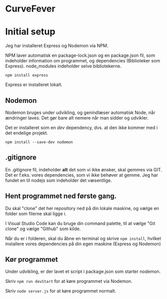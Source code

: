 # CurveFever

# Initial setup

Jeg har installeret Express og Nodemon via NPM.

NPM laver automatisk en package-lock.json og en package.json fil, som indeholder information om programmet, og dependencies (Biblioteker som Express). node_modules indeholder selve bibliotekerne.

```
npm install express
```
Express er installeret lokalt.

## Nodemon
Nodemon bruges under udvikling, og genindlæser automatisk Node, når ændringer laves. Det gør bare alt nemere når man sidder og udvikler.

Det er installeret som en *dev* dependency, dvs. at den ikke kommer med i det endelige projekt.

```
npm install --save-dev nodemon
```

## .gitignore
En .gitignore fil, indeholder **alt** det som vi ikke ønsker, skal gemmes via GIT. Det er f.eks. vores dependencies, som vi ikke behøver at gemme. Jeg har fundet en til nodejs som indeholder det væsentlige.

## Hent programmet ned første gang.
Du skal "clone" det her repository ned på din lokale maskine, og vælge en folder som filerne skal ligge i.

I Visual Studio Code kan du bruge din command palette, til at vælge "Git clone" og vælge "Github" som kilde.

Når du er i folderen, skal du åbne en terminal og skrive `npm install`, hvilket installere vores dependencies på din egen maskine (Express og Nodemon)

## Kør programmet
Under udvikling, er der lavet et script i package.json som starter nodemon.

Skriv `npm run devStart` for at køre programmet via Nodemon.

Skriv `node server.js` for at køre programmet normalt.